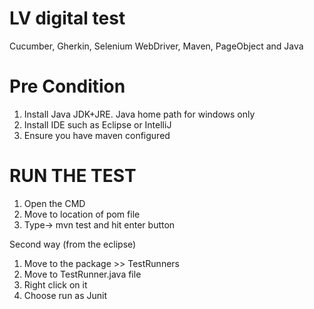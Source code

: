 # LV digital test
Cucumber, Gherkin, Selenium WebDriver, Maven, PageObject and Java

# Pre Condition
1. Install Java JDK+JRE. Java home path for windows only
2. Install IDE such as Eclipse or IntelliJ
3. Ensure you have maven configured

# RUN THE TEST
1. Open the CMD 
2. Move to location of pom file 
3. Type-> mvn test and hit enter button

Second way (from the eclipse)
1. Move to the package >> TestRunners
2. Move to TestRunner.java file
3. Right click on it 
4. Choose run as Junit
